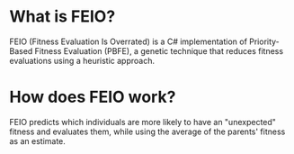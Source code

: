 # What is FEIO?
FEIO (Fitness Evaluation Is Overrated) is a C# implementation of Priority-Based Fitness Evaluation (PBFE), a genetic technique
that reduces fitness evaluations using a heuristic approach.

# How does FEIO work?
FEIO predicts which individuals are more likely to have an "unexpected" fitness and evaluates them, while using the average of the parents' fitness as an estimate.
